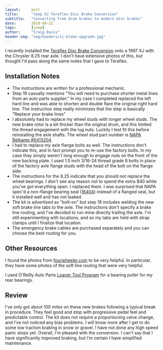 ```yaml
---
layout:     post
title:      "Jeep XJ Teraflex Disc Brake Conversion"
subtitle:   "Converting from drum brakes to modern disc brakes"
date:       2018-08-22
tags:       [jeep]
author:     "Craig Davis"
header-img: "img/headers/xj-brake-upgrade.jpg"
---
```


I recently installed the [Teraflex Disc Brake Conversion](https://teraflex.com/shop_items/jeep-91-06-rear-disc-brake-conversion-kit) 
onto a 1997 XJ with the Chrysler 8.25 rear axle. I don't have extensive photos 
of this, but thought I'd pass along the same notes that I gave to Teraflex.

## Installation Notes
* The instructions are written for a professional mechanic. 
* Step 19 casually mentions "You will need to purchase shorter metal lines 
  from an auto parts supplier." In my case I completed replaced the left hard 
  line and was able to shorten and double flare the original right hard line. 
  The instruction step really minimizes that the step is basically 
  "Replace your brake lines"
* I absolutely had to replace my wheel studs with longer wheel studs. The new 
  brake rotor is a bit thicker than the original drum, and this limited the 
  thread engagement with the lug nuts. Luckily I test fit this before 
  reinstalling the axle shafts. The wheel stud part number is 
  [NAPA Belkamp #6413204](https://www.napaonline.com/en/p/NDP6413204).
* I had to replace my axle flange bolts as well. The instructions don't 
  indicate this, and in fact prompt you to re-use the factory bolts. In my case 
  they simply weren't long enough to engage nuts on the front of the new backing 
  plate. I used 1.5 inch 3/16-24 thread grade 8 bolts in place of the factory 
  axle flange studs with the head of the bolt on the flange side.
* The instructions for the 8.25 indicate that you should not replace the wheel 
  bearings. I don't see any reason not to spend the extra $40 while you've 
  got everything open. I replaced them. I was surprised that NAPA spec'd a 
  non-flange bearing seal ([16404](https://www.napaonline.com/en/p/NOS16404)) 
  instead of a flanged seal, but it installed well and has not leaked.
* The kit is advertised as "bolt-on" but step 18 includes welding the new soft 
  brake line tabs to the axle. The instructions don't specify a brake line 
  routing, and I've decided to run mine directly trailing the axle. I'm still 
  experimenting with locations, and so my tabs are held with strap clamps until 
  I finalize that location.
* The emergency brake cables are purchased separately and you can choose the 
  best routing for you.
  
## Other Resources
I found the photos from [fourwheeler.com](http://www.fourwheeler.com/how-to/0709-4wd-teraflex-jeep-disc-brake-conversion/photo-01.html)
to be very helpful. In particular, they have some photos of the soft line
routing that were very helpful.

I used O'Reilly Auto Parts [Loaner Tool Program](https://www.oreillyauto.com/rental-tools)
for a bearing puller for my rear bearings.

## Review
I've only got about 100 miles on these new brakes following a typical break in 
procedure. They feel good and stop with progressive pedal feel and predictable 
control. The kit does not require a proportioning valve change, and I've not 
noticed any bias problems. I will know more after I get to do some low traction 
braking in snow or gravel. I have not done any high speed panic stops yet. 
Overall, I'm pleased with the conversion. I can't say that I have significantly 
improved braking, but I'm certain I have simplified maintenance.

